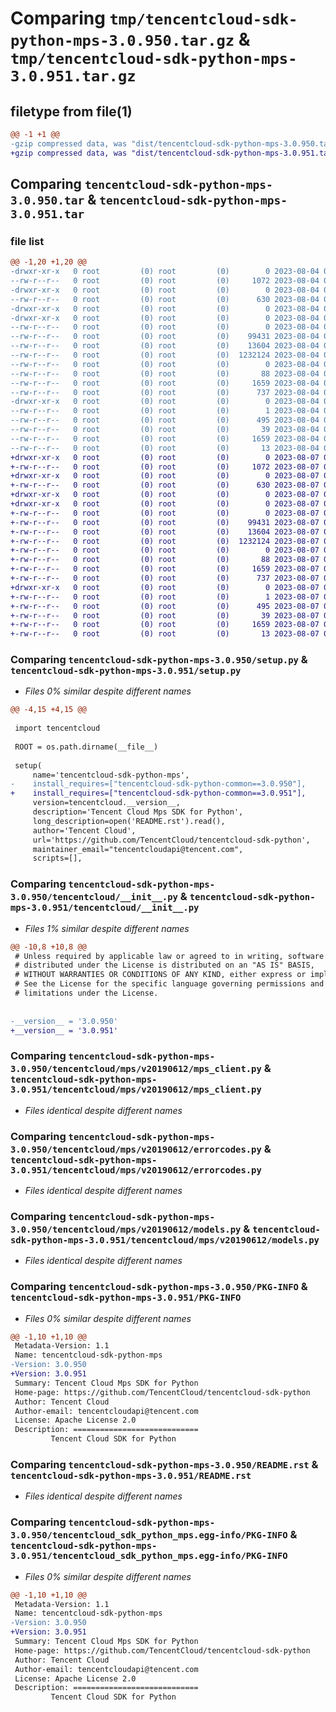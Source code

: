 # Comparing `tmp/tencentcloud-sdk-python-mps-3.0.950.tar.gz` & `tmp/tencentcloud-sdk-python-mps-3.0.951.tar.gz`

## filetype from file(1)

```diff
@@ -1 +1 @@
-gzip compressed data, was "dist/tencentcloud-sdk-python-mps-3.0.950.tar", last modified: Fri Aug  4 00:30:57 2023, max compression
+gzip compressed data, was "dist/tencentcloud-sdk-python-mps-3.0.951.tar", last modified: Mon Aug  7 00:30:44 2023, max compression
```

## Comparing `tencentcloud-sdk-python-mps-3.0.950.tar` & `tencentcloud-sdk-python-mps-3.0.951.tar`

### file list

```diff
@@ -1,20 +1,20 @@
-drwxr-xr-x   0 root         (0) root         (0)        0 2023-08-04 00:30:57.000000 tencentcloud-sdk-python-mps-3.0.950/
--rw-r--r--   0 root         (0) root         (0)     1072 2023-08-04 00:30:57.000000 tencentcloud-sdk-python-mps-3.0.950/setup.py
-drwxr-xr-x   0 root         (0) root         (0)        0 2023-08-04 00:30:57.000000 tencentcloud-sdk-python-mps-3.0.950/tencentcloud/
--rw-r--r--   0 root         (0) root         (0)      630 2023-08-04 00:30:57.000000 tencentcloud-sdk-python-mps-3.0.950/tencentcloud/__init__.py
-drwxr-xr-x   0 root         (0) root         (0)        0 2023-08-04 00:30:57.000000 tencentcloud-sdk-python-mps-3.0.950/tencentcloud/mps/
-drwxr-xr-x   0 root         (0) root         (0)        0 2023-08-04 00:30:57.000000 tencentcloud-sdk-python-mps-3.0.950/tencentcloud/mps/v20190612/
--rw-r--r--   0 root         (0) root         (0)        0 2023-08-04 00:30:57.000000 tencentcloud-sdk-python-mps-3.0.950/tencentcloud/mps/v20190612/__init__.py
--rw-r--r--   0 root         (0) root         (0)    99431 2023-08-04 00:30:57.000000 tencentcloud-sdk-python-mps-3.0.950/tencentcloud/mps/v20190612/mps_client.py
--rw-r--r--   0 root         (0) root         (0)    13604 2023-08-04 00:30:57.000000 tencentcloud-sdk-python-mps-3.0.950/tencentcloud/mps/v20190612/errorcodes.py
--rw-r--r--   0 root         (0) root         (0)  1232124 2023-08-04 00:30:57.000000 tencentcloud-sdk-python-mps-3.0.950/tencentcloud/mps/v20190612/models.py
--rw-r--r--   0 root         (0) root         (0)        0 2023-08-04 00:30:57.000000 tencentcloud-sdk-python-mps-3.0.950/tencentcloud/mps/__init__.py
--rw-r--r--   0 root         (0) root         (0)       88 2023-08-04 00:30:57.000000 tencentcloud-sdk-python-mps-3.0.950/setup.cfg
--rw-r--r--   0 root         (0) root         (0)     1659 2023-08-04 00:30:57.000000 tencentcloud-sdk-python-mps-3.0.950/PKG-INFO
--rw-r--r--   0 root         (0) root         (0)      737 2023-08-04 00:30:57.000000 tencentcloud-sdk-python-mps-3.0.950/README.rst
-drwxr-xr-x   0 root         (0) root         (0)        0 2023-08-04 00:30:57.000000 tencentcloud-sdk-python-mps-3.0.950/tencentcloud_sdk_python_mps.egg-info/
--rw-r--r--   0 root         (0) root         (0)        1 2023-08-04 00:30:57.000000 tencentcloud-sdk-python-mps-3.0.950/tencentcloud_sdk_python_mps.egg-info/dependency_links.txt
--rw-r--r--   0 root         (0) root         (0)      495 2023-08-04 00:30:57.000000 tencentcloud-sdk-python-mps-3.0.950/tencentcloud_sdk_python_mps.egg-info/SOURCES.txt
--rw-r--r--   0 root         (0) root         (0)       39 2023-08-04 00:30:57.000000 tencentcloud-sdk-python-mps-3.0.950/tencentcloud_sdk_python_mps.egg-info/requires.txt
--rw-r--r--   0 root         (0) root         (0)     1659 2023-08-04 00:30:57.000000 tencentcloud-sdk-python-mps-3.0.950/tencentcloud_sdk_python_mps.egg-info/PKG-INFO
--rw-r--r--   0 root         (0) root         (0)       13 2023-08-04 00:30:57.000000 tencentcloud-sdk-python-mps-3.0.950/tencentcloud_sdk_python_mps.egg-info/top_level.txt
+drwxr-xr-x   0 root         (0) root         (0)        0 2023-08-07 00:30:44.000000 tencentcloud-sdk-python-mps-3.0.951/
+-rw-r--r--   0 root         (0) root         (0)     1072 2023-08-07 00:30:44.000000 tencentcloud-sdk-python-mps-3.0.951/setup.py
+drwxr-xr-x   0 root         (0) root         (0)        0 2023-08-07 00:30:44.000000 tencentcloud-sdk-python-mps-3.0.951/tencentcloud/
+-rw-r--r--   0 root         (0) root         (0)      630 2023-08-07 00:30:44.000000 tencentcloud-sdk-python-mps-3.0.951/tencentcloud/__init__.py
+drwxr-xr-x   0 root         (0) root         (0)        0 2023-08-07 00:30:44.000000 tencentcloud-sdk-python-mps-3.0.951/tencentcloud/mps/
+drwxr-xr-x   0 root         (0) root         (0)        0 2023-08-07 00:30:44.000000 tencentcloud-sdk-python-mps-3.0.951/tencentcloud/mps/v20190612/
+-rw-r--r--   0 root         (0) root         (0)        0 2023-08-07 00:30:44.000000 tencentcloud-sdk-python-mps-3.0.951/tencentcloud/mps/v20190612/__init__.py
+-rw-r--r--   0 root         (0) root         (0)    99431 2023-08-07 00:30:44.000000 tencentcloud-sdk-python-mps-3.0.951/tencentcloud/mps/v20190612/mps_client.py
+-rw-r--r--   0 root         (0) root         (0)    13604 2023-08-07 00:30:44.000000 tencentcloud-sdk-python-mps-3.0.951/tencentcloud/mps/v20190612/errorcodes.py
+-rw-r--r--   0 root         (0) root         (0)  1232124 2023-08-07 00:30:44.000000 tencentcloud-sdk-python-mps-3.0.951/tencentcloud/mps/v20190612/models.py
+-rw-r--r--   0 root         (0) root         (0)        0 2023-08-07 00:30:44.000000 tencentcloud-sdk-python-mps-3.0.951/tencentcloud/mps/__init__.py
+-rw-r--r--   0 root         (0) root         (0)       88 2023-08-07 00:30:44.000000 tencentcloud-sdk-python-mps-3.0.951/setup.cfg
+-rw-r--r--   0 root         (0) root         (0)     1659 2023-08-07 00:30:44.000000 tencentcloud-sdk-python-mps-3.0.951/PKG-INFO
+-rw-r--r--   0 root         (0) root         (0)      737 2023-08-07 00:30:44.000000 tencentcloud-sdk-python-mps-3.0.951/README.rst
+drwxr-xr-x   0 root         (0) root         (0)        0 2023-08-07 00:30:44.000000 tencentcloud-sdk-python-mps-3.0.951/tencentcloud_sdk_python_mps.egg-info/
+-rw-r--r--   0 root         (0) root         (0)        1 2023-08-07 00:30:44.000000 tencentcloud-sdk-python-mps-3.0.951/tencentcloud_sdk_python_mps.egg-info/dependency_links.txt
+-rw-r--r--   0 root         (0) root         (0)      495 2023-08-07 00:30:44.000000 tencentcloud-sdk-python-mps-3.0.951/tencentcloud_sdk_python_mps.egg-info/SOURCES.txt
+-rw-r--r--   0 root         (0) root         (0)       39 2023-08-07 00:30:44.000000 tencentcloud-sdk-python-mps-3.0.951/tencentcloud_sdk_python_mps.egg-info/requires.txt
+-rw-r--r--   0 root         (0) root         (0)     1659 2023-08-07 00:30:44.000000 tencentcloud-sdk-python-mps-3.0.951/tencentcloud_sdk_python_mps.egg-info/PKG-INFO
+-rw-r--r--   0 root         (0) root         (0)       13 2023-08-07 00:30:44.000000 tencentcloud-sdk-python-mps-3.0.951/tencentcloud_sdk_python_mps.egg-info/top_level.txt
```

### Comparing `tencentcloud-sdk-python-mps-3.0.950/setup.py` & `tencentcloud-sdk-python-mps-3.0.951/setup.py`

 * *Files 0% similar despite different names*

```diff
@@ -4,15 +4,15 @@
 
 import tencentcloud
 
 ROOT = os.path.dirname(__file__)
 
 setup(
     name='tencentcloud-sdk-python-mps',
-    install_requires=["tencentcloud-sdk-python-common==3.0.950"],
+    install_requires=["tencentcloud-sdk-python-common==3.0.951"],
     version=tencentcloud.__version__,
     description='Tencent Cloud Mps SDK for Python',
     long_description=open('README.rst').read(),
     author='Tencent Cloud',
     url='https://github.com/TencentCloud/tencentcloud-sdk-python',
     maintainer_email="tencentcloudapi@tencent.com",
     scripts=[],
```

### Comparing `tencentcloud-sdk-python-mps-3.0.950/tencentcloud/__init__.py` & `tencentcloud-sdk-python-mps-3.0.951/tencentcloud/__init__.py`

 * *Files 1% similar despite different names*

```diff
@@ -10,8 +10,8 @@
 # Unless required by applicable law or agreed to in writing, software
 # distributed under the License is distributed on an "AS IS" BASIS,
 # WITHOUT WARRANTIES OR CONDITIONS OF ANY KIND, either express or implied.
 # See the License for the specific language governing permissions and
 # limitations under the License.
 
 
-__version__ = '3.0.950'
+__version__ = '3.0.951'
```

### Comparing `tencentcloud-sdk-python-mps-3.0.950/tencentcloud/mps/v20190612/mps_client.py` & `tencentcloud-sdk-python-mps-3.0.951/tencentcloud/mps/v20190612/mps_client.py`

 * *Files identical despite different names*

### Comparing `tencentcloud-sdk-python-mps-3.0.950/tencentcloud/mps/v20190612/errorcodes.py` & `tencentcloud-sdk-python-mps-3.0.951/tencentcloud/mps/v20190612/errorcodes.py`

 * *Files identical despite different names*

### Comparing `tencentcloud-sdk-python-mps-3.0.950/tencentcloud/mps/v20190612/models.py` & `tencentcloud-sdk-python-mps-3.0.951/tencentcloud/mps/v20190612/models.py`

 * *Files identical despite different names*

### Comparing `tencentcloud-sdk-python-mps-3.0.950/PKG-INFO` & `tencentcloud-sdk-python-mps-3.0.951/PKG-INFO`

 * *Files 0% similar despite different names*

```diff
@@ -1,10 +1,10 @@
 Metadata-Version: 1.1
 Name: tencentcloud-sdk-python-mps
-Version: 3.0.950
+Version: 3.0.951
 Summary: Tencent Cloud Mps SDK for Python
 Home-page: https://github.com/TencentCloud/tencentcloud-sdk-python
 Author: Tencent Cloud
 Author-email: tencentcloudapi@tencent.com
 License: Apache License 2.0
 Description: ============================
         Tencent Cloud SDK for Python
```

### Comparing `tencentcloud-sdk-python-mps-3.0.950/README.rst` & `tencentcloud-sdk-python-mps-3.0.951/README.rst`

 * *Files identical despite different names*

### Comparing `tencentcloud-sdk-python-mps-3.0.950/tencentcloud_sdk_python_mps.egg-info/PKG-INFO` & `tencentcloud-sdk-python-mps-3.0.951/tencentcloud_sdk_python_mps.egg-info/PKG-INFO`

 * *Files 0% similar despite different names*

```diff
@@ -1,10 +1,10 @@
 Metadata-Version: 1.1
 Name: tencentcloud-sdk-python-mps
-Version: 3.0.950
+Version: 3.0.951
 Summary: Tencent Cloud Mps SDK for Python
 Home-page: https://github.com/TencentCloud/tencentcloud-sdk-python
 Author: Tencent Cloud
 Author-email: tencentcloudapi@tencent.com
 License: Apache License 2.0
 Description: ============================
         Tencent Cloud SDK for Python
```

